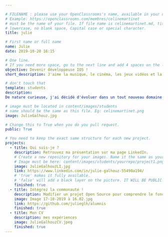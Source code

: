 ```yaml
---

# FILENAME : please use your OpenClassrooms's name, available in your url.
# Example: https://openclassrooms.com/membres/celinemartinet
# must be the name of your file. If file name is celinemartinet.md, title is celinemartinet.
# lowercase, no blank space, Capital case or special character.
title: julie

# First name or full name
name: Julie
date: 2019-10-20 16:15

# One line.
# If you need more space, go to the next line and add 4 spaces on the left, as in 'description'.
objective: Devenir développeuse IOS !
short_description: J'aime la musique, le cinéma, les jeux vidéos et la bière :)

# don't touch that
template: students
description:
De nature curieuse, j'ai décidé d'évoluer dans un tout nouveau domaine : L'hunivers du développement.

# image must be located in content/images/students
# name should be the same as this file. Eg: celinemartinet.png
image: JulieGalhouz.jpg

# Change this to True when you do you pull request.
public: True

# You need to keep the exact same structure for each new project.
projects:
  - title: Qui suis-je ?
    description: Retrouvez ma présentation sur ma page LinkedIn.
    # Create a new repository for your images. Name it the same as your nickname and profile picture.
    # Image must be here: content/images/students/yourrepo/project1.png
    image: JulieGalhouzLI.jpg
    link: https://www.linkedin.com/in/julie-galhouz-55490a194/
    # 'true' makes it fully available.
    # 'false' will add a black layer on the picture. IT WILL BE PUBLIC!
    finished: true
  - title: Intégrez la communauté !
    description: Modifier un projet Open Source pour comprendre le fonctionnement de Git, de Github et des pull requests. 
    image: Image 17-10-2019 à 16.02.jpg
    link: https://github.com/julieglh/alumnis
    finished: true
  - title: Mon CV
    description: mes expériences
    image: JulieGalhouzCV.jpeg
    finished: true
---
```

